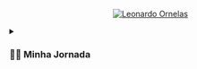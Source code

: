 <p align="center">
  <a href="https://github.com/lenas1707">
    <img src="https://avatars.githubusercontent.com/u/168912958?v=4" alt="Leonardo Ornelas" /></a>
</p>

<details>
 <summary><h3>👨‍💻 Minha Jornada</h3></summary>
Sempre fui apaixonado por computação e em especial por exatas chegando a cursar 3 semestres de Matemática Aplicada, porém percebi que a Ciência da Computação seria o meu lugar, então juntei minha paixão por estudar e minha curiosidade sobre tudo para ingressar nessa área tão vasta e sigo buscando melhorar diáriamente minha habilidades e conhecimentos 

